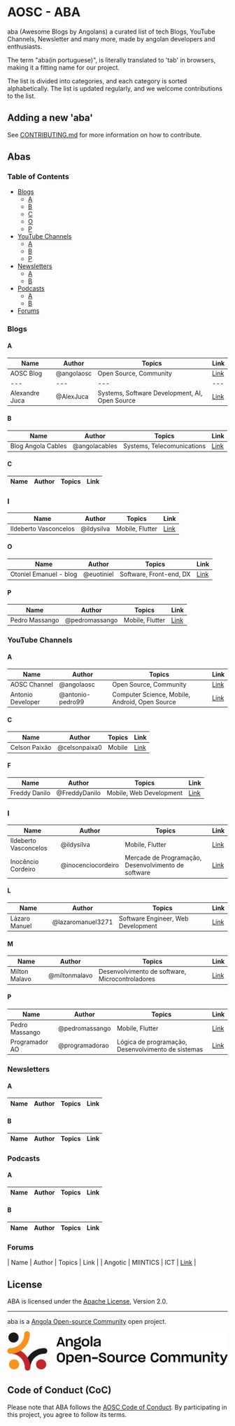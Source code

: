 # AOSC - ABA

aba (Awesome Blogs by Angolans) a curated list of tech Blogs, YouTube Channels, Newsletter and many more, made by angolan developers and enthusiasts.

The term "aba(in portuguese)", is literally translated to 'tab' in browsers, making it a fitting name for our project.

The list is divided into categories, and each category is sorted alphabetically.
The list is updated regularly, and we welcome contributions to the list.

## Adding a new 'aba'

See [CONTRIBUTING.md](./CONTRIBUTING.md) for more information on how to contribute.

## Abas

### Table of Contents

- [Blogs](#blogs)
  - [A](#a)
  - [B](#b)
  - [C](#c)
  - [O](#o)
  - [P](#p)
- [YouTube Channels](#youtube-channels)
  - [A](#a-1)
  - [B](#b-1)
  - [P](#p-1)
- [Newsletters](#newsletters)
  - [A](#a-2)
  - [B](#b-2)
- [Podcasts](#podcasts)
  - [A](#a-3)
  - [B](#b-3)
- [Forums](#forums)

### Blogs

#### A

| Name               | Author        | Topics                                         | Link                               |
| ------------------ | ------------- | ---------------------------------------------- | ---------------------------------- |
| AOSC Blog          | @angolaosc    | Open Source, Community                         | [Link](https://blog.angolaosc.org) |  
| ---                | ---           | ---                                            | ---                                |
| Alexandre Juca     | @AlexJuca     | Systems, Software Development, AI, Open Source | [Link](https://0xffa4.com)         |


#### B

| Name               | Author        | Topics                    | Link                                     |
| ------------------ | ------------- | ------------------------- | ---------------------------------------- |
| Blog Angola Cables | @angolacables | Systems, Telecomunications| [Link](https://angolacables.co.ao/blog/) |


#### C

| Name | Author | Topics | Link |
| ---- | ------ | ------ | ---- |

### I
| Name           | Author         | Topics          | Link                                 |
| -------------- | -------------- | --------------- | ------------------------------------ |
| Ildeberto Vasconcelos | @ildysilva | Mobile, Flutter| [Link](https://ildysilva.medium.com/) |

#### O

| Name                   | Author     | Topics                  | Link                               |
| ---------------------- | ---------- | ----------------------- | ---------------------------------- |
| Otoniel Emanuel - blog | @euotiniel | Software, Front-end, DX | [Link](https://euotiniel.com/blog) |

#### P

| Name           | Author         | Topics          | Link                                 |
| -------------- | -------------- | --------------- | ------------------------------------ |
| Pedro Massango | @pedromassango | Mobile, Flutter | [Link](https://dev.to/pedromassango) |


### YouTube Channels

#### A

| Name              | Author           | Topics                                         | Link                                       |
| ----------------- | ---------------- | ---------------------------------------------- | ------------------------------------------ |
| AOSC Channel      | @angolaosc       | Open Source, Community                         | [Link](https://www.youtube.com/@angolaosc) |
| Antonio Developer | @antonio-pedro99 | Computer Science, Mobile, Android, Open Source | [Link](https://www.youtube.com/@antdev010) |

#### C

| Name          | Author        | Topics | Link                                         |
| ------------- | ------------- | ------ | -------------------------------------------- |
| Celson Paixão | @celsonpaixa0 | Mobile | [Link](http://www.youtube.com/@celsonpaixa0) |

#### F

| Name           | Author         | Topics                  | Link                                   |
| -------------- | -------------- | ----------------------- | -------------------------------------- |
| Freddy Danilo  | @FreddyDanilo  | Mobile, Web Development | [Link](www.youtube.com/@FreddyDanilo)  |

### I
| Name                  | Author             | Topics                                             | Link                                              |
| --------------------- | ------------------ | -------------------------------------------------- | ------------------------------------------------- |
| Ildeberto Vasconcelos | @ildysilva         | Mobile, Flutter                                    | [Link](https://www.youtube.com/@ildebertov)       |
| Inocêncio Cordeiro    | @inocenciocordeiro | Mercade de Programação, Desenvolvimento de software| [Link](https://www.youtube.com/@inocenciocordeiro) |


#### L

| Name          | Author            | Topics                             | Link                                              |
| --------------| ----------------- | ---------------------------------- | ------------------------------------------------- |
| Lázaro Manuel | @lazaromanuel3271 | Software Engineer, Web Development | [Link](https://www.youtube.com/@lazaromanuel3271) |

#### M

| Name          | Author        | Topics                                          | Link                                                 |
| --------------| ------------- | ----------------------------------------------- | ---------------------------------------------------- |
| Milton Malavo | @miltonmalavo | Desenvolvimento de software, Microcontroladores | [Link](https://www.youtube.com/@miltonmalavo/videos) |

#### P

| Name           | Author         | Topics                                             | Link                                           |
| -------------- | -------------- | -------------------------------------------------- | ---------------------------------------------- |
| Pedro Massango | @pedromassango | Mobile, Flutter                                    | [Link](https://www.youtube.com/@pedromassango) |
| Programador AO | @programadorao | Lógica de programação, Desenvolvimento de sistemas | [Link](https://www.youtube.com/@programadorao) |

### Newsletters

#### A

| Name | Author | Topics | Link |
| ---- | ------ | ------ | ---- |

#### B

| Name | Author | Topics | Link |
| ---- | ------ | ------ | ---- |

### Podcasts

#### A

| Name | Author | Topics | Link |
| ---- | ------ | ------ | ---- |

#### B

| Name | Author | Topics | Link |
| ---- | ------ | ------ | ---- |

### Forums

| Name    | Author   | Topics | Link                            |
| Angotic | MIINTICS |  ICT   | [Link](https://www.angotic.ao)  |

## License

ABA is licensed under the [Apache License](./LICENSE), Version 2.0.

---

aba is a <a href="http://github.com/angolaosc">Angola Open-source Community</a> open project.

![Angola Open-source Community](https://raw.githubusercontent.com/angolaosc/.github/main/logo/aosc.png)

## Code of Conduct (CoC)

Please note that ABA follows the [AOSC Code of Conduct](https://github.com/angolaosc/.github/blob/main/CODE_OF_CONDUCT.md).
By participating in this project, you agree to follow its terms.

